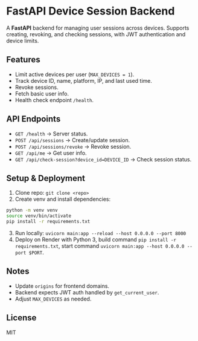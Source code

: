 # FastAPI Device Session Backend

A **FastAPI** backend for managing user sessions across devices. Supports creating, revoking, and checking sessions, with JWT authentication and device limits.

## Features
- Limit active devices per user (`MAX_DEVICES = 1`).
- Track device ID, name, platform, IP, and last used time.
- Revoke sessions.
- Fetch basic user info.
- Health check endpoint `/health`.

## API Endpoints
- `GET /health` → Server status.
- `POST /api/sessions` → Create/update session.
- `POST /api/sessions/revoke` → Revoke session.
- `GET /api/me` → Get user info.
- `GET /api/check-session?device_id=DEVICE_ID` → Check session status.

## Setup & Deployment
1. Clone repo: `git clone <repo>`
2. Create venv and install dependencies:
```bash
python -m venv venv
source venv/bin/activate
pip install -r requirements.txt
```
3. Run locally: `uvicorn main:app --reload --host 0.0.0.0 --port 8000`
4. Deploy on Render with Python 3, build command `pip install -r requirements.txt`, start command `uvicorn main:app --host 0.0.0.0 --port $PORT`.

## Notes
- Update `origins` for frontend domains.
- Backend expects JWT auth handled by `get_current_user`.
- Adjust `MAX_DEVICES` as needed.

## License
MIT

